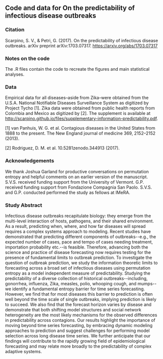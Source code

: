 ## Code and data for On the predictability of infectious disease outbreaks

### Citation
Scarpino, S. V., & Petri, G. (2017). On the predictability of infectious disease outbreaks. arXiv preprint arXiv:1703.07317. https://arxiv.org/abs/1703.07317

### Notes on the code
The .R files contain the code to recreate the figures and main statistical analyses. 

### Data
Empirical data for all diseases–aside from Zika–were obtained from the U.S.A. National
Notifiable Diseases Surveillance System as digitized by Project Tycho [1]. Zika data were obtained from public health reports from Colombia and Mexico as digitized by [2]. The supplement is available at http://scarpino.github.io/files/supplementary-information-predictability.pdf.

[1] van Panhuis, W. G. et al. Contagious diseases in the United States from 1888 to the
present. The New England journal of medicine 369, 2152–2152 (2013).

[2]  Rodriguez, D. M. et al. 10.5281zenodo.344913 (2017).

### Acknowledgements
We thank Joshua Garland for productive conversations on permutation entropy and helpful
comments on an earlier version of the manuscript. S.V.S. received funding support from the
University of Vermont. G.P. received funding support from Fondazione Compagnia San Paolo.
S.V.S. and G.P. conducted performed the study as fellows at IMeRA.

### Study Abstract
Infectious disease outbreaks recapitulate biology: they emerge from the multi-level interaction of hosts, pathogens, and their shared environment. As a result, predicting when, where, and how far diseases will spread requires a complex systems approach to modeling. Recent studies have demonstrated that predicting different components of outbreaks--e.g., the expected number of cases, pace and tempo of cases needing treatment, importation probability etc.--is feasible. Therefore, advancing both the science and practice of disease forecasting now requires testing for the presence of fundamental limits to outbreak prediction. To investigate the question of outbreak prediction, we study the information theoretic limits to forecasting across a broad set of infectious diseases using permutation entropy as a model independent measure of predictability. Studying the predictability of a diverse collection of historical outbreaks--including, gonorrhea, influenza, Zika, measles, polio, whooping cough, and mumps--we identify a fundamental entropy barrier for time series forecasting. However, we find that for most diseases this barrier to prediction is often well beyond the time scale of single outbreaks, implying prediction is likely to succeed. We also find that the forecast horizon varies by disease and demonstrate that both shifting model structures and social network heterogeneity are the most likely mechanisms for the observed differences in predictability across contagions. Our results highlight the importance of moving beyond time series forecasting, by embracing dynamic modeling approaches to prediction and suggest challenges for performing model selection across long disease time series. We further anticipate that our findings will contribute to the rapidly growing field of epidemiological forecasting and may relate more broadly to the predictability of complex adaptive systems.